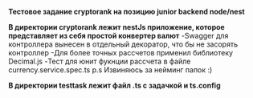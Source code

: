 **Тестовое задание cryptorank на позицию junior backend node/nest**

**В директории cryptorank лежит nestJs приложение, которое представляет из себя простой конвертер валют**
-Swagger для контроллера вынесен в отдельный декоратор, что бы не засорять контроллер
-Для более точных рассчетов применил библиотеку Decimal.js
-Тест для юнит фукнции рассчета в файле currency.service.spec.ts
p.s Извиняюсь за нейминг папок :)

**В директории testtask лежит файл .ts с задачкой и ts.config**
